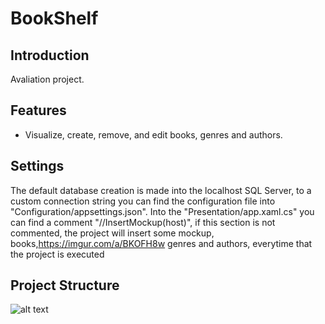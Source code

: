 # BookShelf

## Introduction
Avaliation project.

## Features
- Visualize, create, remove, and edit books, genres and authors.

## Settings
The default database creation is made into the localhost SQL Server, to a custom connection string you can find the configuration file into "Configuration/appsettings.json".
Into the "Presentation/app.xaml.cs" you can find a comment "//InsertMockup(host)", if this section is not commented, 
the project will insert some mockup, books,https://imgur.com/a/BKOFH8w genres and authors, everytime that the project is executed

## Project Structure
![alt text](https://imgur.com/a/BKOFH8w)
